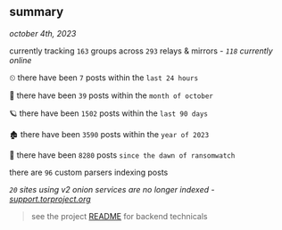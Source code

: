 
## summary
_october 4th, 2023_

currently tracking `163` groups across `293` relays & mirrors - _`118` currently online_

⏲ there have been `7` posts within the `last 24 hours`

🦈 there have been `39` posts within the `month of october`

🪐 there have been `1502` posts within the `last 90 days`

🏚 there have been `3590` posts within the `year of 2023`

🦕 there have been `8280` posts `since the dawn of ransomwatch`

there are `96` custom parsers indexing posts

_`20` sites using v2 onion services are no longer indexed - [support.torproject.org](https://support.torproject.org/onionservices/v2-deprecation/)_

> see the project [README](https://github.com/joshhighet/ransomwatch#ransomwatch--) for backend technicals
